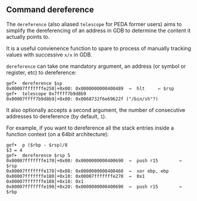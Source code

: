 ## Command dereference

The `dereference` (also aliased `telescope` for PEDA former users) aims to
simplify the dereferencing of an address in GDB to determine the content it
actually points to.

It is a useful convienence function to spare to process of manually tracking
values with successive `x/x` in GDB.

`dereference` can take one mandatory argument, an address (or symbol or
register, etc) to dereference:

```
gef➤  dereference $sp
0x00007fffffffe258│+0x00: 0x0000000000400489  →  hlt     ← $rsp
gef➤  telescope 0x7ffff7b9d8b9
0x00007ffff7b9d8b9│+0x00: 0x0068732f6e69622f ("/bin/sh"?)
```

It also optionally accepts a second argument, the number of consecutive
addresses to dereference (by default, `1`).

For example, if you want to dereference all the stack entries inside a function
context (on a 64bit architecture):
```
gef➤  p ($rbp - $rsp)/8
$3 = 4
gef➤  dereference $rsp 5
0x00007fffffffe170│+0x00: 0x0000000000400690  →  push r15        ← $rsp
0x00007fffffffe178│+0x08: 0x0000000000400460  →  xor ebp, ebp
0x00007fffffffe180│+0x10: 0x00007fffffffe270  →  0x1
0x00007fffffffe188│+0x18: 0x1
0x00007fffffffe190│+0x20: 0x0000000000400690  →  push r15        ← $rbp
```
